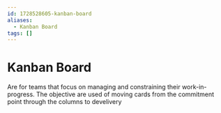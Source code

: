 ```yaml
---
id: 1728528605-kanban-board
aliases:
  - Kanban Board
tags: []
---
```


# Kanban Board

Are for teams that focus on managing and constraining their work-in-progress. The objective are used of moving cards from the commitment point through the columns to develivery
